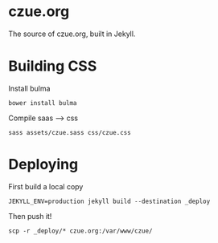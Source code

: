 # czue.org

The source of czue.org, built in Jekyll.

# Building CSS

Install bulma

```
bower install bulma
```

Compile saas --> css

```
sass assets/czue.sass css/czue.css
```


# Deploying

First build a local copy
```
JEKYLL_ENV=production jekyll build --destination _deploy
```

Then push it!
```
scp -r _deploy/* czue.org:/var/www/czue/
```
